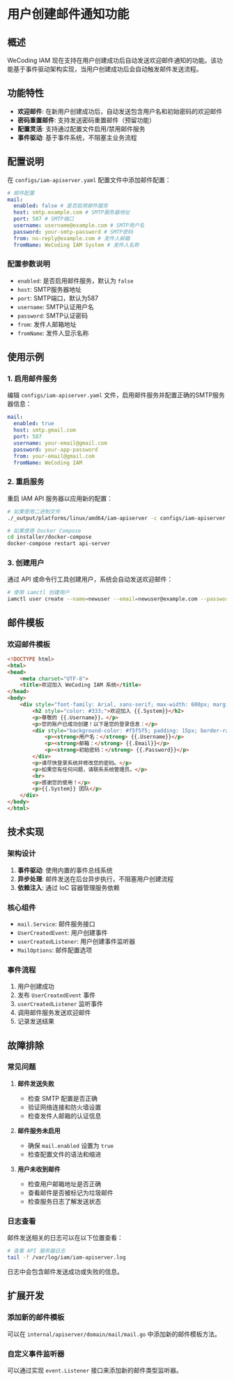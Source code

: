 # 用户创建邮件通知功能

## 概述

WeCoding IAM 现在支持在用户创建成功后自动发送欢迎邮件通知的功能。该功能基于事件驱动架构实现，当用户创建成功后会自动触发邮件发送流程。

## 功能特性

- **欢迎邮件**: 在新用户创建成功后，自动发送包含用户名和初始密码的欢迎邮件
- **密码重置邮件**: 支持发送密码重置邮件（预留功能）
- **配置灵活**: 支持通过配置文件启用/禁用邮件服务
- **事件驱动**: 基于事件系统，不阻塞主业务流程

## 配置说明

在 `configs/iam-apiserver.yaml` 配置文件中添加邮件配置：

```yaml
# 邮件配置
mail:
  enabled: false # 是否启用邮件服务
  host: smtp.example.com # SMTP服务器地址
  port: 587 # SMTP端口
  username: username@example.com # SMTP用户名
  password: your-smtp-password # SMTP密码
  from: no-reply@example.com # 发件人邮箱
  fromName: WeCoding IAM System # 发件人名称
```

### 配置参数说明

- `enabled`: 是否启用邮件服务，默认为 `false`
- `host`: SMTP服务器地址
- `port`: SMTP端口，默认为587
- `username`: SMTP认证用户名
- `password`: SMTP认证密码
- `from`: 发件人邮箱地址
- `fromName`: 发件人显示名称

## 使用示例

### 1. 启用邮件服务

编辑 `configs/iam-apiserver.yaml` 文件，启用邮件服务并配置正确的SMTP服务器信息：

```yaml
mail:
  enabled: true
  host: smtp.gmail.com
  port: 587
  username: your-email@gmail.com
  password: your-app-password
  from: your-email@gmail.com
  fromName: WeCoding IAM
```

### 2. 重启服务

重启 IAM API 服务器以应用新的配置：

```bash
# 如果使用二进制文件
./_output/platforms/linux/amd64/iam-apiserver -c configs/iam-apiserver.yaml

# 如果使用 Docker Compose
cd installer/docker-compose
docker-compose restart api-server
```

### 3. 创建用户

通过 API 或命令行工具创建用户，系统会自动发送欢迎邮件：

```bash
# 使用 iamctl 创建用户
iamctl user create --name=newuser --email=newuser@example.com --password=InitialPassword123
```

## 邮件模板

### 欢迎邮件模板

```html
<!DOCTYPE html>
<html>
<head>
    <meta charset="UTF-8">
    <title>欢迎加入 WeCoding IAM 系统</title>
</head>
<body>
    <div style="font-family: Arial, sans-serif; max-width: 600px; margin: 0 auto;">
        <h2 style="color: #333;">欢迎加入 {{.System}}</h2>
        <p>尊敬的 {{.Username}}，</p>
        <p>您的账户已成功创建！以下是您的登录信息：</p>
        <div style="background-color: #f5f5f5; padding: 15px; border-radius: 5px; margin: 20px 0;">
            <p><strong>用户名：</strong> {{.Username}}</p>
            <p><strong>邮箱：</strong> {{.Email}}</p>
            <p><strong>初始密码：</strong> {{.Password}}</p>
        </div>
        <p>请尽快登录系统并修改您的密码。</p>
        <p>如果您有任何问题，请联系系统管理员。</p>
        <br>
        <p>感谢您的使用！</p>
        <p>{{.System}} 团队</p>
    </div>
</body>
</html>
```

## 技术实现

### 架构设计

1. **事件驱动**: 使用内置的事件总线系统
2. **异步处理**: 邮件发送在后台异步执行，不阻塞用户创建流程
3. **依赖注入**: 通过 IoC 容器管理服务依赖

### 核心组件

- `mail.Service`: 邮件服务接口
- `UserCreatedEvent`: 用户创建事件
- `userCreatedListener`: 用户创建事件监听器
- `MailOptions`: 邮件配置选项

### 事件流程

1. 用户创建成功
2. 发布 `UserCreatedEvent` 事件
3. `userCreatedListener` 监听事件
4. 调用邮件服务发送欢迎邮件
5. 记录发送结果

## 故障排除

### 常见问题

1. **邮件发送失败**
   - 检查 SMTP 配置是否正确
   - 验证网络连接和防火墙设置
   - 检查发件人邮箱的认证信息

2. **邮件服务未启用**
   - 确保 `mail.enabled` 设置为 `true`
   - 检查配置文件的语法和缩进

3. **用户未收到邮件**
   - 检查用户邮箱地址是否正确
   - 查看邮件是否被标记为垃圾邮件
   - 检查服务日志了解发送状态

### 日志查看

邮件发送相关的日志可以在以下位置查看：

```bash
# 查看 API 服务器日志
tail -f /var/log/iam/iam-apiserver.log
```

日志中会包含邮件发送成功或失败的信息。

## 扩展开发

### 添加新的邮件模板

可以在 `internal/apiserver/domain/mail/mail.go` 中添加新的邮件模板方法。

### 自定义事件监听器

可以通过实现 `event.Listener` 接口来添加新的邮件类型监听器。
